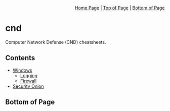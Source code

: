<p align="right">
  <a href="/README.md">Home Page</a> |
  <a href="/README.md#contents">Top of Page</a> |
  <a href="/README.md#bottom-of-page">Bottom of Page</a>
</p>

# cnd
Computer Network Defense (CND) cheatsheets. 

## Contents
* [Windows](/windows/)
  * [Logging](/windows/logging/) 
  * [Firewall](/windows/firewall/)
* [Security Onion](/so/)

## Bottom of Page
